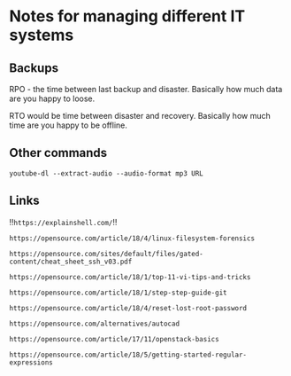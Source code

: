 # Notes for managing different IT systems

## Backups

RPO - the time between last backup and disaster. Basically how much data are you happy to loose.

RTO would be time between disaster and recovery. Basically how much time are you happy to be offline.



## Other commands

`youtube-dl --extract-audio --audio-format mp3 URL`

## Links

‼️```https://explainshell.com/```‼️

```https://opensource.com/article/18/4/linux-filesystem-forensics```

```https://opensource.com/sites/default/files/gated-content/cheat_sheet_ssh_v03.pdf```

```https://opensource.com/article/18/1/top-11-vi-tips-and-tricks```

```https://opensource.com/article/18/1/step-step-guide-git```

```https://opensource.com/article/18/4/reset-lost-root-password```

```https://opensource.com/alternatives/autocad```

```https://opensource.com/article/17/11/openstack-basics```

```https://opensource.com/article/18/5/getting-started-regular-expressions```

